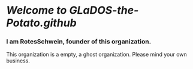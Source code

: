 # ***Welcome to GLaDOS-the-Potato.github***

### I am RotesSchwein, founder of this organization.

This organization is a empty, a ghost organization. Please mind your own business.
